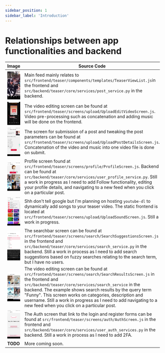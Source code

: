```yaml
---
sidebar_position: 1
sidebar_label: 'Introduction'
---
```


# Relationships between app functionalities and backend

| Image | Source Code   |
| ---   | ---   |
| ![Main Feed](/docs/img/camerathumb.jpg) | Main feed mainly relates to `src/frontend/teaser/components/templates/TeaserViewList.js`in the frontend and `src/backend/teaser/core/services/post_service.py` in the backend.   |
| ![Video Editor](/docs/img/editthumb.jpg) | The video editing screen can be found at `src/frontend/teaser/screens/upload/UploadEditVideoScreen.js`. Video pre-processing such as concatenation and adding music will be done on the frontend.   |
| ![Uploading Video Screen](/docs/img/uploadpostthumb.jpg) | The screen for submission of a post and tweaking the post parameters can be found at `src/frontend/teaser/screens/upload/UploadPostDetailsScreen.js`. Concatenation of the video and music into one video file is done on submit.   |
| ![Profile Screen](/docs/img/profilethumb.jpg) | Profile screen found at `src/frontend/teaser/screens/profile/ProfileScreen.js`. Backend can be found at `src/backend/teaser/core/services/user_profile_service.py`. Still a work in progress as I need to add Follow functionality, editing your profile details, and navigating to a new feed when you click on a particular post.   |
| ![Song Screen](/docs/img/songthumb.jpg) | Shh don't tell google but I'm planning on hosting `youtube-dl` to dynamically add songs to your teaser video. The static frontend is located at `src/frontend/teaser/screens/upload/UploadSoundScreen.js`. Still a work in progress.   |
| ![Search Screen](/docs/img/searchthumb.jpg) | The searchbar screen can be found at `src/frontend/teaser/screens/search/SearchSuggestionsScreen.js` in the frontend and `src/backend/teaser/core/services/search_service.py` in the backend. Still a work in process as I need to add search suggestions based on fuzzy searches relating to the search term, but I have no users.   |
| ![Search Results Screen](/docs/img/searchresultsthumb.jpg) | The video editing screen can be found at `src/frontend/teaser/screens/search/SearchResultsScreen.js` in the frontend and `src/backend/teaser/core/services/search_service` in the backend. The example shows search results by the query term "Funny". This screen works on categories, description and username. Still a work in progress as I need to add navigating to a new feed when you click on a particular post.    |
| ![Auth Screen](/docs/img/auththumb.jpg) | The Auth screen that link to the login and register forms can be found at `src/frontend/teaser/screens/auth/AuthScreen.js` in the frontend and `src/backend/teaser/core/services/user_auth_services.py` in the backend. Still a work in process as I need to add 2FA.   |
| **TODO**    | More coming soon.    |
